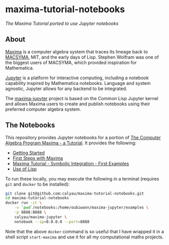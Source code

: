 # maxima-tutorial-notebooks

*The Maxima Tutorial ported to use Jupyter notebooks*

## About

[Maxima](https://en.m.wikipedia.org/wiki/Maxima_(software)) is a computer algebra system that traces its lineage back to [MACSYMA](https://en.m.wikipedia.org/wiki/Macsyma), MIT, and the early days of Lisp. Stephen Wolfram was one of the biggest users of MACSYMA, which provided inspiration for Mathematica.

[Jupyter](https://en.m.wikipedia.org/wiki/Project_Jupyter) is a platform for interactive computing, including a notebook capability inspired by Mathematica notebooks. Language and system agnostic, Jupyter allows for any backend to be integrated.

The [maxima-jupyter](https://github.com/robert-dodier/maxima-jupyter) project is based on the Common Lisp Jupyter kernel and allows Maxima users to create and publish notebooks using their preferred computer algebra system.

## The Notebooks

This repository provides Jupyter notebooks for a portion of 
[The Computer Algebra Program Maxima - a Tutorial](http://maxima.sourceforge.net/docs/tutorial/en/gaertner-tutorial-revision/Contents.htm). It provides the following:
* [Getting Started](https://nbviewer.jupyter.org/github/calyau/maxima-tutorial-notebooks/blob/master/notebooks/Getting%20Started.ipynb)
* [First Steps with Maxima](https://nbviewer.jupyter.org/github/calyau/maxima-tutorial-notebooks/blob/master/notebooks/First%20Steps%20with%20Maxima.ipynb)
* [Maxima Tutorial - Symbolic Integration - First Examples](https://nbviewer.jupyter.org/github/calyau/maxima-tutorial-notebooks/blob/master/notebooks/Maxima%20Tutorial%20-%20Symbolic%20Integration%20-%20First%20Examples.ipynb)
* [Use of Lisp](https://nbviewer.jupyter.org/github/calyau/maxima-tutorial-notebooks/blob/master/notebooks/Use%20of%20Lisp.ipynb)

To run these locally, you may execute the following in a terminal (requires `git` and `docker` to be installed):

```sh
git clone git@github.com:calyau/maxima-tutorial-notebooks.git
cd maxima-tutorial-notebooks
docker run -it \
    -v `pwd`/notebooks:/home/oubiwann/maxima-jupyter/examples \
    -p 8888:8888 \
    calyau/maxima-jupyter \
    notebook --ip=0.0.0.0 --port=8888
```

Note that the above `docker` command is so useful that I have wrapped it in a shell script `start-maxima` and use it for all my computational maths projects.
